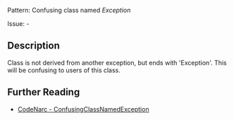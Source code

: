 Pattern: Confusing class named _Exception_

Issue: -

## Description

Class is not derived from another exception, but ends with 'Exception'. This will be confusing to users of this class.

## Further Reading

* [CodeNarc - ConfusingClassNamedException](http://codenarc.sourceforge.net/codenarc-rules-exceptions.html#ConfusingClassNamedException)